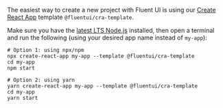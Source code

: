 The easiest way to create a new project with Fluent UI is using our [Create React App](https://facebook.github.io/create-react-app/) template `@fluentui/cra-template`.

Make sure you have the [latest LTS Node.js](https://nodejs.org/en/) installed, then open a terminal and run the following (using your desired app name instead of `my-app`):

```shell
# Option 1: using npx/npm
npx create-react-app my-app --template @fluentui/cra-template
cd my-app
npm start

# Option 2: using yarn
yarn create-react-app my-app --template @fluentui/cra-template
cd my-app
yarn start
```

